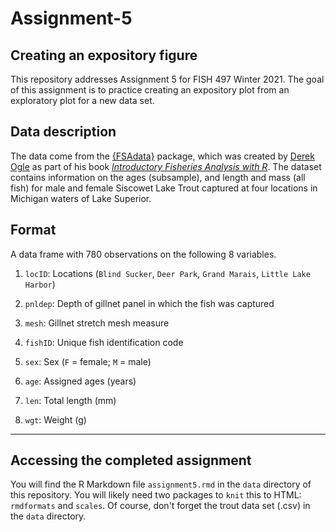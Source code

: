 # Assignment-5

## Creating an expository figure
This repository addresses Assignment 5 for FISH 497 Winter 2021. The goal of this assignment is to practice creating an expository plot from an exploratory plot for a new data set.

## Data description

The data come from the [{FSAdata}](https://github.com/droglenc/FSAdata) package, which was created by [Derek Ogle](https://derekogle.com/) as part of his book [*Introductory Fisheries Analysis with R*](http://derekogle.com/IFAR/). The dataset contains information on the ages (subsample), and length and mass (all fish) for male and female Siscowet Lake Trout captured at four locations in Michigan waters of Lake Superior.

## Format

A data frame with 780 observations on the following 8 variables.

1) `locID`: Locations (`Blind Sucker`, `Deer Park`, `Grand Marais`, `Little Lake Harbor`) 

2) `pnldep`: Depth of gillnet panel in which the fish was captured  

3) `mesh`: Gillnet stretch mesh measure  

4) `fishID`: Unique fish identification code  

5) `sex`: Sex (`F` = female; `M` = male)  

6) `age`: Assigned ages (years)  

7) `len`: Total length (mm)  

8) `wgt`: Weight (g)  


***

## Accessing the completed assignment
You will find the R Markdown file `assignment5.rmd` in the `data` directory of this repository. You will likely need two packages to `knit` this to HTML: `rmdformats` and `scales`. Of course, don't forget the trout data set (.csv) in the `data` directory.
